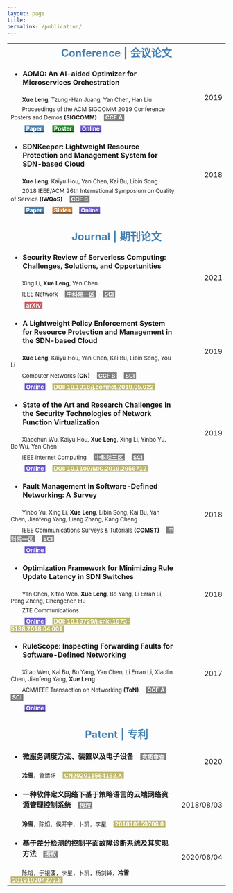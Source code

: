 ```yaml
---
layout: page
title: 
permalink: /publication/
---
```



<table>
  <tr>
    <td align="center" colspan="2"><font size=5 color='steelBlue'><strong>Conference | 会议论文</strong></font></td>
  </tr>
  
  <tr>
    <td align="left"><ul><li><font size=3><strong>AOMO: An AI-aided Optimizer for Microservices Orchestration</strong></font></li></ul></td>
    <td align="right" rowspan="4"><font size=3>2019</font></td>
  </tr>
  <tr>
    <td align="left"><font size=2>&emsp;&emsp;<strong>Xue Leng</strong>, Tzung-Han Juang, Yan Chen, Han Liu</font></td>
  </tr>
  <tr>
    <td align="left"><font size=2>&emsp;&emsp;Proceedings of the ACM SIGCOMM 2019 Conference Posters and Demos <strong>(SIGCOMM)</strong></font>&emsp;<font size=2 style="background: gray" color='#ffffff'>&nbsp;<strong>CCF A</strong>&nbsp;</font></td>
  </tr>
  <tr>
    <td align="left">&emsp;&emsp;<a href="http://lxv458.github.io/images/leng/resume/AOMO_SIGCOMM_Poster.pdf"><font size=2 style="background: steelBlue" color='#ffffff'>&nbsp;<strong>Paper</strong>&nbsp;</font></a>  &emsp;<a href="http://lxv458.github.io/images/leng/resume/AOMO_Poster.pdf"><font size=2 style="background: forestgreen" color='#ffffff'>&nbsp;<strong>Poster</strong>&nbsp;</font></a>&emsp;<a href="https://dl.acm.org/doi/10.1145/3342280.3342287"><font size=2 style="background: slateBlue" color='#ffffff'>&nbsp;<strong>Online</strong>&nbsp;</font></a></td>
  </tr>
  
  <tr>
    <td align="left"><ul><li><font size=3><strong>SDNKeeper: Lightweight Resource Protection and Management System for SDN-based Cloud</strong></font></li></ul></td>
    <td align="right" rowspan="4"><font size=3>2018</font></td>
  </tr>
  <tr>
    <td align="left"><font size=2>&emsp;&emsp;<strong>Xue Leng</strong>, Kaiyu Hou, Yan Chen, Kai Bu, Libin Song</font></td>
  </tr>
  <tr>
    <td align="left"><font size=2>&emsp;&emsp;2018 IEEE/ACM 26th International Symposium on Quality of Service <strong>(IWQoS)</strong></font>&emsp;<font size=2 style="background: gray" color='#ffffff'>&nbsp;<strong>CCF B</strong>&nbsp;</font></td>
  </tr>
  <td align="left">&emsp;&emsp;<a href="http://lxv458.github.io/images/leng/resume/SDNKeeper_IWQoS2018.pdf"><font size=2 style="background: steelBlue" color='#ffffff'>&nbsp;<strong>Paper</strong>&nbsp;</font></a>  &emsp;<a href="http://lxv458.github.io/images/leng/resume/SDNKeeper_IWQoS2018.pptx"><font size=2 style="background: peru" color='#ffffff'>&nbsp;<strong>Slides</strong>&nbsp;</font></a>&emsp;<a href="https://ieeexplore.ieee.org/document/8624135"><font size=2 style="background: slateBlue" color='#ffffff'>&nbsp;<strong>Online</strong>&nbsp;</font></a></td>
  
  <tr>
    <td align="left" colspan="2">&emsp;</td>
  </tr>
  
  <tr>
    <td align="center" colspan="2"><font size=5 color='steelBlue'><strong>Journal | 期刊论文</strong></font></td>
  </tr>
  
  <tr>
    <td align="left"><ul><li><font size=3><strong>Security Review of Serverless Computing: Challenges, Solutions, and Opportunities</strong></font></li></ul></td>
    <td align="right" rowspan="4"><font size=3>2021</font></td>
  </tr>
  <tr>
    <td align="left"><font size=2>&emsp;&emsp;Xing Li, <strong>Xue Leng</strong>, Yan Chen</font></td>
  </tr>
  <tr>
    <td align="left"><font size=2>&emsp;&emsp;IEEE Network</font>&emsp;<font size=2 style="background: gray" color='#ffffff'>&nbsp;<strong>中科院一区</strong>&nbsp;</font>&emsp;<font size=2 style="background: gray" color='#ffffff'>&nbsp;<strong>SCI</strong>&nbsp;</font></td>
  </tr>
  <tr>
    <td align="left">&emsp;&emsp;<a href="http://lxv458.github.io/images/leng/resume/SDNKeeper_IWQoS2018.pdf"><font size=2 style="background: indianred" color='#ffffff'>&nbsp;<strong>arXiv</strong>&nbsp;</font></a></td>
  </tr>
  
  <tr>
    <td align="left"><ul><li><font size=3><strong>A Lightweight Policy Enforcement System for Resource Protection and Management in the SDN-based Cloud</strong></font></li></ul></td>
    <td align="right" rowspan="4"><font size=3>2019</font></td>
  </tr>
  <tr>
    <td align="left"><font size=2>&emsp;&emsp;<strong>Xue Leng</strong>, Kaiyu Hou, Yan Chen, Kai Bu, Libin Song, You Li</font></td>
  </tr>
  <tr>
    <td align="left"><font size=2>&emsp;&emsp;Computer Networks <strong>(CN)</strong></font>&emsp;<font size=2 style="background: gray" color='#ffffff'>&nbsp;<strong>CCF B</strong>&nbsp;</font>&emsp;<font size=2 style="background: gray" color='#ffffff'>&nbsp;<strong>SCI</strong>&nbsp;</font></td>
  </tr>
  <tr>
    <td align="left">&emsp;&emsp;<a href="https://www.sciencedirect.com/science/article/abs/pii/S1389128618314129"><font size=2 style="background: slateBlue" color='#ffffff'>&nbsp;<strong>Online</strong>&nbsp;</font></a>&emsp;<font size=2 style="background: darkkhaki" color='#ffffff'>&nbsp;<strong>DOI: 10.1016/j.comnet.2019.05.022</strong>&nbsp;</font></td>
  </tr>
  
  <tr>
    <td align="left"><ul><li><font size=3><strong>State of the Art and Research Challenges in the Security Technologies of Network Function Virtualization</strong></font></li></ul></td>
    <td align="right" rowspan="4"><font size=3>2019</font></td>
  </tr>
  <tr>
    <td align="left"><font size=2>&emsp;&emsp;Xiaochun Wu, Kaiyu Hou, <strong>Xue Leng</strong>, Xing Li, Yinbo Yu, Bo Wu, Yan Chen</font></td>
  </tr>
  <tr>
    <td align="left"><font size=2>&emsp;&emsp;IEEE Internet Computing</font>&emsp;<font size=2 style="background: gray" color='#ffffff'>&nbsp;<strong>中科院三区</strong>&nbsp;</font>&emsp;<font size=2 style="background: gray" color='#ffffff'>&nbsp;<strong>SCI</strong>&nbsp;</font></td>
  </tr>
  <tr>
    <td align="left">&emsp;&emsp;<a href="https://ieeexplore.ieee.org/document/8924661"><font size=2 style="background: slateBlue" color='#ffffff'>&nbsp;<strong>Online</strong>&nbsp;</font></a>&emsp;<font size=2 style="background: darkkhaki" color='#ffffff'>&nbsp;<strong>DOI: 10.1109/MIC.2019.2956712</strong>&nbsp;</font></td>
  </tr>
  
  <tr>
    <td align="left"><ul><li><font size=3><strong>Fault Management in Software-Defined Networking: A Survey</strong></font></li></ul></td>
    <td align="right" rowspan="4"><font size=3>2018</font></td>
  </tr>
  <tr>
    <td align="left"><font size=2>&emsp;&emsp;Yinbo Yu, Xing Li, <strong>Xue Leng</strong>, Libin Song, Kai Bu, Yan Chen, Jianfeng Yang, Liang Zhang, Kang Cheng</font></td>
  </tr>
  <tr>
    <td align="left"><font size=2>&emsp;&emsp;IEEE Communications Surveys & Tutorials <strong>(COMST)</strong></font>&emsp;<font size=2 style="background: gray" color='#ffffff'>&nbsp;<strong>中科院一区</strong>&nbsp;</font>&emsp;<font size=2 style="background: gray" color='#ffffff'>&nbsp;<strong>SCI</strong>&nbsp;</font></td>
  </tr>
  <tr>
    <td align="left">&emsp;&emsp;<a href="https://ieeexplore.ieee.org/document/8456508"><font size=2 style="background: slateBlue" color='#ffffff'>&nbsp;<strong>Online</strong>&nbsp;</font></a></td>
  </tr>
  
  <tr>
    <td align="left"><ul><li><font size=3><strong>Optimization Framework for Minimizing Rule Update Latency in SDN Switches</strong></font></li></ul></td>
    <td align="right" rowspan="4"><font size=3>2018</font></td>
  </tr>
  <tr>
    <td align="left"><font size=2>&emsp;&emsp;Yan Chen, Xitao Wen, <strong>Xue Leng</strong>, Bo Yang, Li Erran Li, Peng Zheng, Chengchen Hu</font></td>
  </tr>
  <tr>
    <td align="left"><font size=2>&emsp;&emsp;ZTE Communications</font></td>
  </tr>
  <tr>
    <td align="left">&emsp;&emsp;<a href="http://lxv458.github.io/images/leng/resume/SDNKeeper_IWQoS2018.pdf"><font size=2 style="background: slateBlue" color='#ffffff'>&nbsp;<strong>Online</strong>&nbsp;</font></a>&emsp;<font size=2 style="background: darkkhaki" color='#ffffff'>&nbsp;<strong>DOI: 10.19729/j.cnki.1673-5188.2018.04.001</strong>&nbsp;</font></td>
  </tr>
  
  <tr>
    <td align="left"><ul><li><font size=3><strong>RuleScope: Inspecting Forwarding Faults for Software-Defined Networking</strong></font></li></ul></td>
    <td align="right" rowspan="4"><font size=3>2017</font></td>
  </tr>
  <tr>
    <td align="left"><font size=2>&emsp;&emsp;Xitao Wen, Kai Bu, Bo Yang, Yan Chen, Li Erran Li, Xiaolin Chen, Jianfeng Yang, <strong>Xue Leng</strong></font></td>
  </tr>
  <tr>
    <td align="left"><font size=2>&emsp;&emsp;ACM/IEEE Transaction on Networking <strong>(ToN)</strong></font>&emsp;<font size=2 style="background: gray" color='#ffffff'>&nbsp;<strong>CCF A</strong>&nbsp;</font>&emsp;<font size=2 style="background: gray" color='#ffffff'>&nbsp;<strong>SCI</strong>&nbsp;</font></td>
  </tr>
  <tr>
    <td align="left">&emsp;&emsp;<a href="https://ieeexplore.ieee.org/document/7892027"><font size=2 style="background: slateBlue" color='#ffffff'>&nbsp;<strong>Online</strong>&nbsp;</font></a></td>
  </tr>
  
  <tr>
    <td align="left" colspan="2">&emsp;</td>
  </tr>
  
  <tr>
    <td align="center" colspan="2"><font size=5 color='steelBlue'><strong>Patent | 专利</strong></font></td>
  </tr>
  
  <tr>
    <td align="left"><ul><li><font size=3 face="黑体"><strong>微服务调度方法、装置以及电子设备</strong></font>&emsp;<font size=2 style="background: gray" color='#ffffff'>&nbsp;<strong>实质审查</strong>&nbsp;</font></li></ul></td>
    <td align="right" rowspan="2"><font size=3>2020</font></td>
  </tr>
  <tr>
    <td align="left"><font size=2 face="黑体">&emsp;&emsp;<strong>冷雪</strong>，曾清扬</font>&emsp;<font size=2 style="background: darkkhaki" color='#ffffff'>&nbsp;<strong>CN202011564162.X</strong>&nbsp;</font></td>
  </tr>
      
  <tr>
    <td align="left"><ul><li><font size=3 face="黑体"><strong>一种软件定义网络下基于策略语言的云端网络资源管理控制系统</strong></font>&emsp;<font size=2 style="background: gray" color='#ffffff'>&nbsp;<strong>授权</strong>&nbsp;</font></li></ul></td>
    <td align="right" rowspan="2"><font size=3>2018/08/03</font></td>
  </tr>
  <tr>
    <td align="left"><font size=2 face="黑体">&emsp;&emsp;<strong>冷雪</strong>，陈焰，侯开宇，卜凯，李星</font>&emsp;<font size=2 style="background: darkkhaki" color='#ffffff'>&nbsp;<strong>201810159706.0</strong>&nbsp;</font></td>
  </tr>
      
  <tr>
    <td align="left"><ul><li><font size=3 face="黑体"><strong>基于差分检测的控制平面故障诊断系统及其实现方法</strong></font>&emsp;<font size=2 style="background: gray" color='#ffffff'>&nbsp;<strong>授权</strong>&nbsp;</font></li></ul></td>
    <td align="right" rowspan="2"><font size=3>2020/06/04</font></td>
  </tr>
  <tr>
    <td align="left"><font size=2 face="黑体">&emsp;&emsp;陈焰，于银菠，李星，卜凯，杨剑锋，<strong>冷雪</strong></font>&emsp;<font size=2 style="background: darkkhaki" color='#ffffff'>&nbsp;<strong>201910204272.6</strong>&nbsp;</font></td>
  </tr>
</table>


